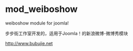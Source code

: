 mod_weiboshow
=============

weiboshow module for joomla!

步步街工作室开发的，适用于Joomla！的新浪微博-微博秀模块

http://www.bubujie.net
